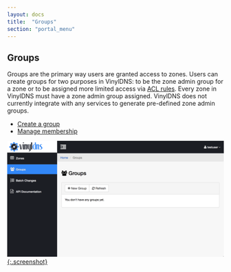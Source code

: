 ```yaml
---
layout: docs
title:  "Groups"
section: "portal_menu"
---
```


## Groups

Groups are the primary way users are granted access to zones. Users can create groups for two purposes in VinylDNS: to be the zone admin group for a zone or to be assigned more limited access via [ACL rules](manage-access). Every zone in VinylDNS must have a zone admin group assigned. VinylDNS does not currently integrate with any services to generate pre-defined zone admin groups.

* [Create a group](create-a-group)
* [Manage membership](manage-membership)

[![Groups main screenshot](../img/portal/groups-main.png){:.screenshot}](../img/portal/groups-main.png)
